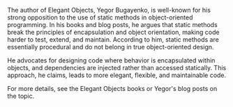 The author of Elegant Objects, Yegor Bugayenko, is well-known for his strong opposition to the use of static methods in object-oriented programming. In his books and blog posts, he argues that static methods break the principles of encapsulation and object orientation, making code harder to test, extend, and maintain. According to him, static methods are essentially procedural and do not belong in true object-oriented design.

He advocates for designing code where behavior is encapsulated within objects, and dependencies are injected rather than accessed statically. This approach, he claims, leads to more elegant, flexible, and maintainable code.

For more details, see the Elegant Objects books or Yegor's blog posts on the topic.
